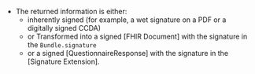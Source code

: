 - The returned information is either:
   -  inherently signed (for example, a wet signature on a PDF or a digitally signed CCDA)
   -  or Transformed into a signed [FHIR Document] with the signature in the `Bundle.signature`
  -  or a signed [QuestionnaireResponse] with the signature in the  [Signature Extension].  